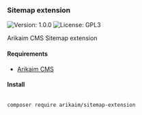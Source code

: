 ### Sitemap extension
![Version: 1.0.0](https://img.shields.io/github/release/arikaim/sitemap-extension.svg)
![License: GPL3](https://img.shields.io/badge/License-GPLv3-blue.svg)

Arikaim CMS Sitemap extension


#### Requirements 
  * [Arikaim CMS](https://github.com/arikaim/arikaim)


#### Install
```bash

composer require arikaim/sitemap-extension

```
